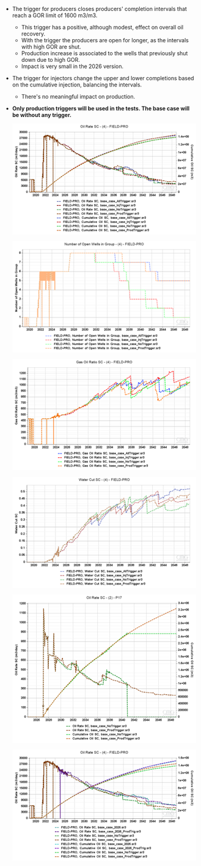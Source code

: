 * The trigger for producers closes producers' completion intervals that reach a GOR limit of 1600 m3/m3.
    * This trigger has a positive, although modest, effect on overall oil recovery.
    * With the trigger the producers are open for longer, as the intervals with high GOR are shut.
    * Production increase is associated to the wells that previously shut down due to high GOR.
    * Impact is very small in the 2026 version.
* The trigger for injectors change the upper and lower completions based on the cumulative injection, balancing the intervals.
    * There's no meaningful impact on production.

* **Only production triggers will be used in the tests. The base case will be without any trigger.**
    
    ![Oil production](OilProduction.png)
    
    ![Producers open](Producers.png)

    ![GOR](GOR.png)

    ![WCUT](WaterCut.png)
    
    ![P17 well](P17.png)
    
    ![2026 and 2024 versions](2024X2026.png)